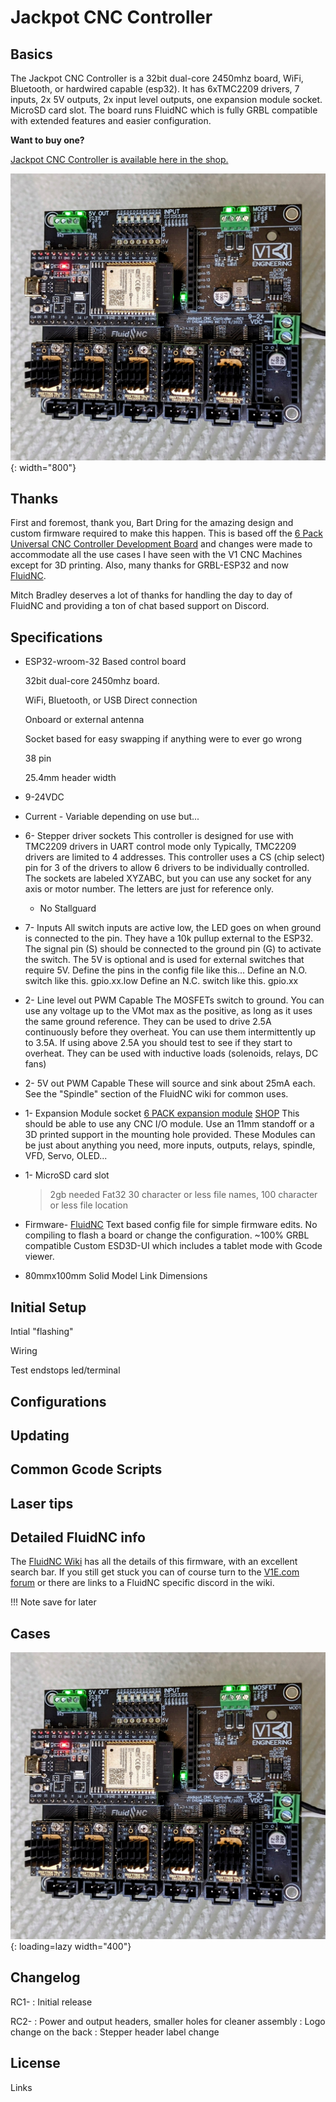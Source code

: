 # Jackpot CNC Controller

## Basics

The Jackpot CNC Controller is a 32bit dual-core 2450mhz board, WiFi, Bluetooth, or hardwired capable (esp32). It has 6xTMC2209 drivers, 7 inputs, 2x 5V outputs, 2x input level outputs, one expansion module socket.
MicroSD card slot. The board runs FluidNC which is fully GRBL compatible with extended features and easier configuration.

**Want to buy one?**

[Jackpot CNC Controller is available here in the shop.](https://www.v1e.com/products/jackpot-cnc-controller)

![!Jackpot CNC controller](../img/jackpot/jp7.jpg){: width="800"}

## Thanks

First and foremost, thank you, Bart Dring for the amazing design and custom firmware required to make this happen. This is based off the [6 Pack Universal CNC Controller Development Board](https://www.tindie.com/products/33366583/6-pack-universal-cnc-controller/) and changes were made to accommodate all the use cases I have seen with the V1 CNC Machines except for 3D printing. Also, many thanks for GRBL-ESP32 and now [FluidNC](https://github.com/bdring/FluidNC).

Mitch Bradley deserves a lot of thanks for handling the day to day of FluidNC and providing a ton of chat based support on Discord.

## Specifications

* ESP32-wroom-32 Based control board

    32bit dual-core 2450mhz board.

    WiFi, Bluetooth, or USB Direct connection

    Onboard or external antenna

    Socket based for easy swapping if anything were to ever go wrong

    38 pin

    25.4mm header width
    
* 9-24VDC

* Current - Variable depending on use but...

* 6- Stepper driver sockets
    This controller is designed for use with TMC2209 drivers in UART control mode only
    Typically, TMC2209 drivers are limited to 4 addresses. This controller uses a CS (chip select) pin for 3 of the drivers to allow 6 drivers to be individually controlled.
    The sockets are labeled XYZABC, but you can use any socket for any axis or motor number. The letters are just for reference only.
    * No Stallguard

* 7- Inputs
    All switch inputs are active low, the LED goes on when ground is connected to the pin.
    They have a 10k pullup external to the ESP32. The signal pin (S) should be connected to the ground pin (G) to activate the switch. 
    The 5V is optional and is used for external switches that require 5V. 
    Define the pins in the config file like this...
    Define an N.O. switch like this. gpio.xx.low
    Define an N.C. switch like this. gpio.xx

* 2- Line level out
    PWM Capable
    The MOSFETs switch to ground. You can use any voltage up to the VMot max as the positive, as long as it uses the same ground reference.
    They can be used to drive 2.5A continuously before they overheat. You can use them intermittently up to 3.5A. If using above 2.5A you should test to see if they start to overheat.
    They can be used with inductive loads (solenoids, relays, DC fans)

* 2- 5V out
    PWM Capable
    These will source and sink about 25mA each.
    See the "Spindle" section of the FluidNC wiki for common uses.

* 1- Expansion Module socket
    [6 PACK expansion module](https://oshwlab.com/bdring?tab=project&page=1)
    [SHOP](https://www.tindie.com/stores/33366583/)
    This should be able to use any CNC I/O module. Use an 11mm standoff or a 3D printed support in the mounting hole provided.
    These Modules can be just about anything you need, more inputs, outputs, relays, spindle, VFD, Servo, OLED...

* 1- MicroSD card slot
    >2gb needed
    Fat32
    30 character or less file names, 100 character or less file location

* Firmware- [FluidNC](https://github.com/bdring/FluidNC)
    Text based config file for simple firmware edits.
    No compiling to flash a board or change the configuration.
    ~100% GRBL compatible
    Custom ESD3D-UI which includes a tablet mode with Gcode viewer.
    

* 80mmx100mm Solid Model Link Dimensions




## Initial Setup

Intial "flashing"

Wiring

Test endstops led/terminal

## Configurations

## Updating

## Common Gcode Scripts

## Laser tips

## Detailed FluidNC info

The [FluidNC Wiki](http://wiki.fluidnc.com/) has all the details of this firmware, with an excellent search bar. If you still get stuck you can of course turn to the [V1E.com forum](https://forum.v1e.com/) or there are links to a FluidNC specific discord in the wiki.

!!! Note
    save for later 

## Cases

![!Jackpot CNC controller](../img/jackpot/jp7.jpg){: loading=lazy width="400"}

## Changelog
RC1- 
:   Initial release

RC2- 
:   Power and output headers, smaller holes for cleaner assembly
:   Logo change on the back
:   Stepper header label change

## License
Links
